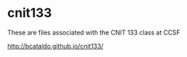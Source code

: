 # cnit133
These are files associated with the CNIT 133 class at CCSF

http://bcataldo.github.io/cnit133/
